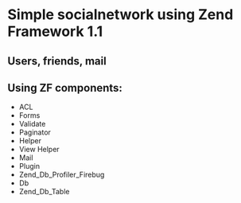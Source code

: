 Simple socialnetwork using Zend Framework 1.1
========================

Users, friends, mail
--------------

Using ZF components:
--------------

* ACL
* Forms
* Validate
* Paginator
* Helper
* View Helper
* Mail
* Plugin
* Zend_Db_Profiler_Firebug
* Db
* Zend_Db_Table
